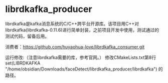 # librdkafka_producer
librdkafka是kafka消息系统的C/C++跨平台开源库。该项目用C++对librdkafka(librdkafka-0.11.6)进行简单封装，之前项目开发中使用，测试通过的测试代码，留备后用。

消费者：https://github.com/huyaohua-love/librdkafka_consumer.git

运行修改:（注意librdkafka需要的库，参考官网。）
修改CMakeLists.txt第8行 set(LIBRDKAFKA "/home/obsidian/Downloads/faceDetect/librdkafka_producer/librdkafka") 的路径。
